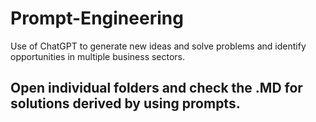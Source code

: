 # Prompt-Engineering
Use of ChatGPT to generate new ideas and solve problems and identify opportunities in multiple business sectors.

## Open individual folders and check the .MD for solutions derived by using prompts.